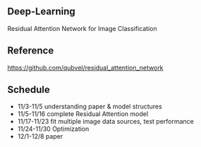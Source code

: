 ## Deep-Learning
Residual Attention Network for Image Classification

## Reference
https://github.com/qubvel/residual_attention_network

## Schedule
* 11/3-11/5	understanding paper & model structures
* 11/5-11/16 complete Residual Attention model
* 11/17-11/23	fit multiple image data sources, test performance
* 11/24-11/30	Optimization
* 12/1-12/8	paper
